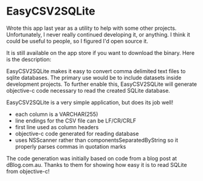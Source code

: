 EasyCSV2SQLite
===============

Wrote this app last year as a utility to help with some other projects.  Unfortunately, I never really continued developing it, or anything.  I think it could be useful to people, so I figured I'd open source it.

It is still available on the app store if you want to download the binary.  Here is the description:

EasyCSV2SQLite makes it easy to convert comma delimited text files to sqlite databases. The primary use would be to include datasets inside development projects. To further enable this, EasyCSV2SQLite will generate objective-c code necessary to read the created SQLite database.

EasyCSV2SQLite is a very simple application, but does its job well!

- each column is a VARCHAR(255)
- line endings for the CSV file can be LF/CR/CRLF
- first line used as column headers
- objective-c code generated for reading database
- uses NSScanner rather than componentsSeparatedByString so it properly parses commas in quotation marks

The code generation was initially based on code from a blog post at dBlog.com.au. Thanks to them for showing how easy it is to read SQLite from objective-c!

